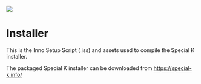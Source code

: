 ![](https://sk-data.special-k.info/artwork/screens/installer.png)

# Installer

This is the Inno Setup Script (.iss) and assets used to compile the Special K installer.

The packaged Special K installer can be downloaded from https://special-k.info/